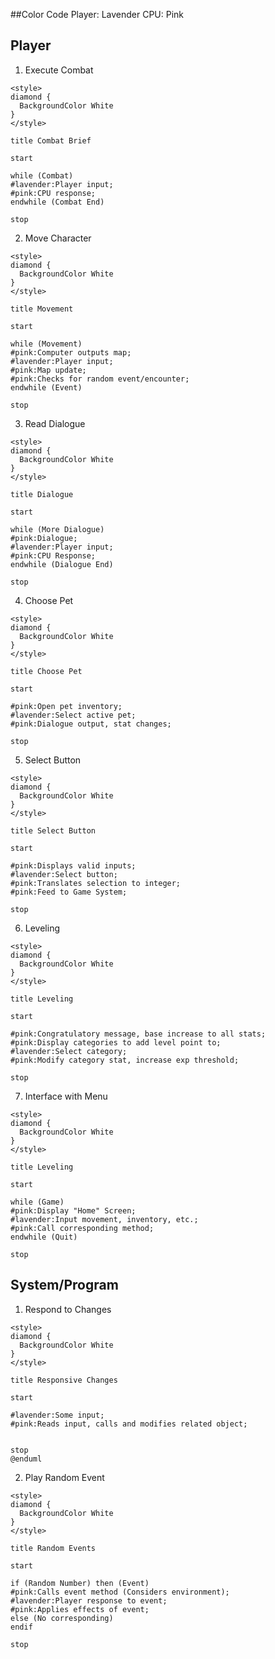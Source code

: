 ##Color Code
Player: Lavender
CPU: Pink

## Player
1) Execute Combat
```plantuml
<style>
diamond {
  BackgroundColor White
}
</style>

title Combat Brief

start

while (Combat)
#lavender:Player input;
#pink:CPU response;
endwhile (Combat End)

stop
```

2) Move Character
```plantuml
<style>
diamond {
  BackgroundColor White
}
</style>

title Movement

start

while (Movement)
#pink:Computer outputs map;
#lavender:Player input;
#pink:Map update;
#pink:Checks for random event/encounter;
endwhile (Event)

stop
```

3) Read Dialogue
```plantuml
<style>
diamond {
  BackgroundColor White
}
</style>

title Dialogue

start

while (More Dialogue)
#pink:Dialogue;
#lavender:Player input;
#pink:CPU Response;
endwhile (Dialogue End)

stop
```

4) Choose Pet
```plantuml
<style>
diamond {
  BackgroundColor White
}
</style>

title Choose Pet

start

#pink:Open pet inventory;
#lavender:Select active pet;
#pink:Dialogue output, stat changes;

stop
```

5) Select Button
```plantuml
<style>
diamond {
  BackgroundColor White
}
</style>

title Select Button

start

#pink:Displays valid inputs;
#lavender:Select button;
#pink:Translates selection to integer;
#pink:Feed to Game System;

stop
```

6) Leveling
```plantuml
<style>
diamond {
  BackgroundColor White
}
</style>

title Leveling

start

#pink:Congratulatory message, base increase to all stats;
#pink:Display categories to add level point to;
#lavender:Select category;
#pink:Modify category stat, increase exp threshold;

stop
```

7) Interface with Menu

```plantuml
<style>
diamond {
  BackgroundColor White
}
</style>

title Leveling

start

while (Game)
#pink:Display "Home" Screen;
#lavender:Input movement, inventory, etc.;
#pink:Call corresponding method;
endwhile (Quit)

stop
```

## System/Program

1) Respond to Changes
```plantuml
<style>
diamond {
  BackgroundColor White
}
</style>

title Responsive Changes

start

#lavender:Some input;
#pink:Reads input, calls and modifies related object;


stop
@enduml
```

2) Play Random Event
```plantuml
<style>
diamond {
  BackgroundColor White
}
</style>

title Random Events

start

if (Random Number) then (Event)
#pink:Calls event method (Considers environment);
#lavender:Player response to event;
#pink:Applies effects of event;
else (No corresponding)
endif

stop
```

